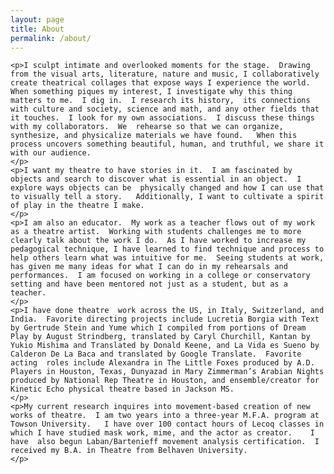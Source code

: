 ```yaml
---
layout: page
title: About
permalink: /about/
---
```


<div class="row">
  <div class="col-md-8">

    <p>I sculpt intimate and overlooked moments for the stage.  Drawing from the visual arts, literature, nature and music, I collaboratively create theatrical collages that expose ways I experience the world.  When something piques my interest, I investigate why this thing matters to me.  I dig in.  I research its history,  its connections with culture and society, science and math, and any other fields that it touches.  I look for my own associations.  I discuss these things  with my collaborators.  We  rehearse so that we can organize, synthesize, and physicalize materials we have found.   When this process uncovers something beautiful, human, and truthful, we share it with our audience.
    </p>
    <p>I want my theatre to have stories in it.  I am fascinated by objects and search to discover what is essential in an object.  I explore ways objects can be  physically changed and how I can use that to visually tell a story.   Additionally, I want to cultivate a spirit of play in the theatre I make.
    </p>
    <p>I am also an educator.  My work as a teacher flows out of my work as a theatre artist.  Working with students challenges me to more clearly talk about the work I do.  As I have worked to increase my pedagogical technique, I have learned to find technique and process to help others learn what was intuitive for me.  Seeing students at work, has given me many ideas for what I can do in my rehearsals and performances.  I am focused on working in a college or conservatory setting and have been mentored not just as a student, but as a teacher.
    </p>
    <p>I have done theatre  work across the US, in Italy, Switzerland, and India.  Favorite directing projects include Lucretia Borgia with Text by Gertrude Stein and Yume which I compiled from portions of Dream Play by August Strindberg, translated by Caryl Churchill, Kantan by Yukio Mishima and Translated by Donald Keene, and La Vida es Sueno by Calderon De La Baca and translated by Google Translate.  Favorite acting  roles include Alexandra in The Little Foxes produced by A.D. Players in Houston, Texas, Dunyazad in Mary Zimmerman’s Arabian Nights produced by National Rep Theatre in Houston, and ensemble/creator for Kinetic Echo physical theatre based in Jackson MS. 
    </p>
    <p>My current research inquires into movement-based creation of new works of theatre.  I am two years into a three-year M.F.A. program at Towson University.   I have over 100 contact hours of Lecoq classes in which I have studied mask work, mime, and the actor as creator.    I have  also begun Laban/Bartenieff movement analysis certification.  I received my B.A. in Theatre from Belhaven University.
    </p>
  </div>
  <div class="col-md-4 img-right">
  </div>
</div>
